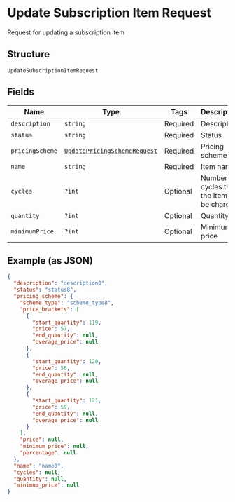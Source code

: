 
# Update Subscription Item Request

Request for updating a subscription item

## Structure

`UpdateSubscriptionItemRequest`

## Fields

| Name | Type | Tags | Description | Getter | Setter |
|  --- | --- | --- | --- | --- | --- |
| `description` | `string` | Required | Description | getDescription(): string | setDescription(string description): void |
| `status` | `string` | Required | Status | getStatus(): string | setStatus(string status): void |
| `pricingScheme` | [`UpdatePricingSchemeRequest`](/doc/models/update-pricing-scheme-request.md) | Required | Pricing scheme | getPricingScheme(): UpdatePricingSchemeRequest | setPricingScheme(UpdatePricingSchemeRequest pricingScheme): void |
| `name` | `string` | Required | Item name | getName(): string | setName(string name): void |
| `cycles` | `?int` | Optional | Number of cycles that the item will be charged | getCycles(): ?int | setCycles(?int cycles): void |
| `quantity` | `?int` | Optional | Quantity | getQuantity(): ?int | setQuantity(?int quantity): void |
| `minimumPrice` | `?int` | Optional | Minimum price | getMinimumPrice(): ?int | setMinimumPrice(?int minimumPrice): void |

## Example (as JSON)

```json
{
  "description": "description0",
  "status": "status8",
  "pricing_scheme": {
    "scheme_type": "scheme_type8",
    "price_brackets": [
      {
        "start_quantity": 119,
        "price": 57,
        "end_quantity": null,
        "overage_price": null
      },
      {
        "start_quantity": 120,
        "price": 58,
        "end_quantity": null,
        "overage_price": null
      },
      {
        "start_quantity": 121,
        "price": 59,
        "end_quantity": null,
        "overage_price": null
      }
    ],
    "price": null,
    "minimum_price": null,
    "percentage": null
  },
  "name": "name0",
  "cycles": null,
  "quantity": null,
  "minimum_price": null
}
```

